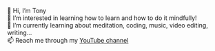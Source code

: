 👋  Hi, I’m Tony<br>
👀  I’m interested in learning how to learn and how to do it mindfully!<br>
🌱  I’m currently learning about meditation, coding, music, video editing, writing...<br>
📫  Reach me through my [YouTube channel](https://www.youtube.com/channel/UCXu4UI6mmwQU78YLwzF5-ng)<br>

<!---
tognete/tognete is a ✨ special ✨ repository because its `README.md` (this file) appears on your GitHub profile.
You can click the Preview link to take a look at your changes.
--->
